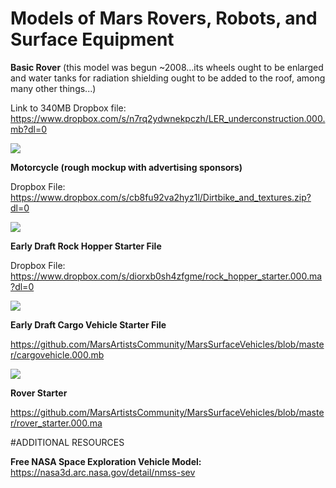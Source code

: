 # Models of Mars Rovers, Robots, and Surface Equipment


**Basic Rover** 
(this model was begun ~2008...its wheels ought to be enlarged and water tanks for radiation shielding ought to be added to the roof, among many other things...)

Link to 340MB Dropbox file: https://www.dropbox.com/s/n7rq2ydwnekpczh/LER_underconstruction.000.mb?dl=0

![](https://github.com/MarsArtistsCommunity/MarsSurfaceVehicles/blob/master/Screen%20Shot%202016-10-22%20at%204.56.40%20PM.png)



**Motorcycle (rough mockup with advertising sponsors)**

Dropbox File: https://www.dropbox.com/s/cb8fu92va2hyz1l/Dirtbike_and_textures.zip?dl=0

![](https://github.com/MarsArtistsCommunity/MarsSurfaceVehicles/blob/master/Screen%20Shot%202016-10-26%20at%203.34.36%20PM.png)



**Early Draft Rock Hopper Starter File**

Dropbox File: https://www.dropbox.com/s/diorxb0sh4zfgme/rock_hopper_starter.000.ma?dl=0

![](https://github.com/MarsArtistsCommunity/MarsSurfaceVehicles/blob/master/Screen%20Shot%202016-10-26%20at%204.45.16%20PM.png)



**Early Draft Cargo Vehicle Starter File**

https://github.com/MarsArtistsCommunity/MarsSurfaceVehicles/blob/master/cargovehicle.000.mb

![](https://github.com/MarsArtistsCommunity/MarsSurfaceVehicles/blob/master/vehilce5_maya5.png)



**Rover Starter**

https://github.com/MarsArtistsCommunity/MarsSurfaceVehicles/blob/master/rover_starter.000.ma


#ADDITIONAL RESOURCES

**Free NASA Space Exploration Vehicle Model:**
https://nasa3d.arc.nasa.gov/detail/nmss-sev
